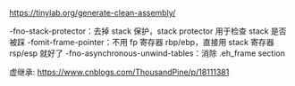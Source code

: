 https://tinylab.org/generate-clean-assembly/

-fno-stack-protector：去掉 stack 保护，stack protector 用于检查 stack 是否被踩
-fomit-frame-pointer：不用 fp 寄存器 rbp/ebp，直接用 stack 寄存器 rsp/esp 就好了
-fno-asynchronous-unwind-tables：消除 .eh_frame section

虚继承:
https://www.cnblogs.com/ThousandPine/p/18111381